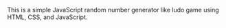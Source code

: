 This is a simple JavaScript random number generator like ludo game using HTML, CSS, and JavaScript.
